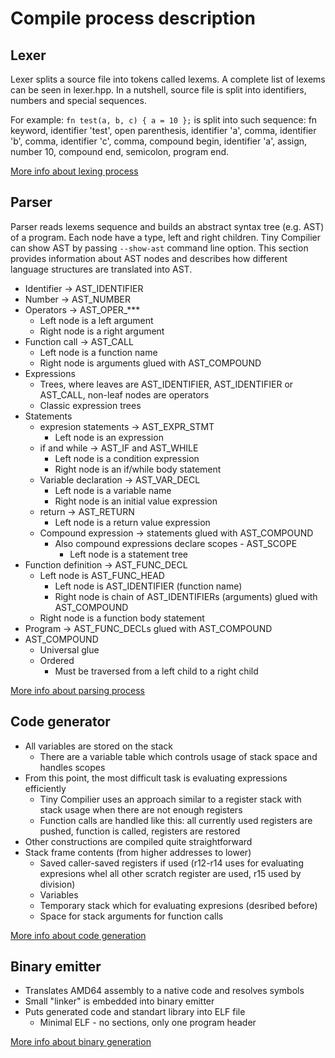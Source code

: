 # Compile process description

## Lexer
Lexer splits a source file into tokens called lexems. A complete list of lexems can be seen in lexer.hpp. In a nutshell, source file is split into identifiers, numbers and special sequences.

For example: `fn test(a, b, c) { a = 10 };` is split into such sequence: fn keyword, identifier 'test', open parenthesis, identifier 'a', comma, identifier 'b', comma, identifier 'c', comma, compound begin, identifier 'a', assign, number 10, compound end, semicolon, program end.

[More info about lexing process](lexer.cpp)

## Parser
Parser reads lexems sequence and builds an abstract syntax tree (e.g. AST) of a program. Each node have a type, left and right children. Tiny Compilier can show AST by passing `--show-ast` command line option. This section provides information about AST nodes and describes how different language structures are translated into AST.

- Identifier -> AST_IDENTIFIER
- Number -> AST_NUMBER
- Operators -> AST_OPER_***
    - Left node is a left argument
    - Right node is a right argument
- Function call -> AST_CALL
    - Left node is a function name
    - Right node is arguments glued with AST_COMPOUND
- Expressions
    - Trees, where leaves are AST_IDENTIFIER, AST_IDENTIFIER or AST_CALL, non-leaf nodes are operators
    - Classic expression trees
- Statements
    - expresion statements -> AST_EXPR_STMT
        - Left node is an expression
    - if and while -> AST_IF and AST_WHILE
        - Left node is a condition expression
        - Right node is an if/while body statement
    - Variable declaration -> AST_VAR_DECL
        - Left node is a variable name
        - Right node is an initial value expression
    - return -> AST_RETURN
        - Left node is a return value expression
    - Compound expression -> statements glued with AST_COMPOUND
        - Also compound expressions declare scopes - AST_SCOPE
            - Left node is a statement tree
- Function definition -> AST_FUNC_DECL
    - Left node is AST_FUNC_HEAD
        - Left node is AST_IDENTIFIER (function name)
        - Right node is chain of AST_IDENTIFIERs (arguments) glued with AST_COMPOUND
    - Right node is a function body statement
- Program -> AST_FUNC_DECLs glued with AST_COMPOUND
- AST_COMPOUND
    - Universal glue
    - Ordered
        - Must be traversed from a left child to a right child

[More info about parsing process](parser.cpp)

## Code generator
- All variables are stored on the stack
    - There are a variable table which controls usage of stack space and handles scopes
- From this point, the most difficult task is evaluating expressions efficiently
    - Tiny Compilier uses an approach similar to a register stack with stack usage when there are not enough registers
    - Function calls are handled like this: all currently used registers are pushed, function is called, registers are restored
- Other constructions are compiled quite straightforward
- Stack frame contents (from higher addresses to lower)
    - Saved caller-saved registers if used (r12-r14 uses for evaluating expresions whel all other scratch register are used, r15 used by division)
    - Variables
    - Temporary stack which for evaluating expresions (desribed before)
    - Space for stack arguments for function calls
    
[More info about code generation](code_gen.cpp)
    
## Binary emitter
- Translates AMD64 assembly to a native code and resolves symbols
- Small "linker" is embedded into binary emitter
- Puts generated code and standart library into ELF file
    - Minimal ELF - no sections, only one program header
        
[More info about binary generation](binary_emitter.cpp)
    

